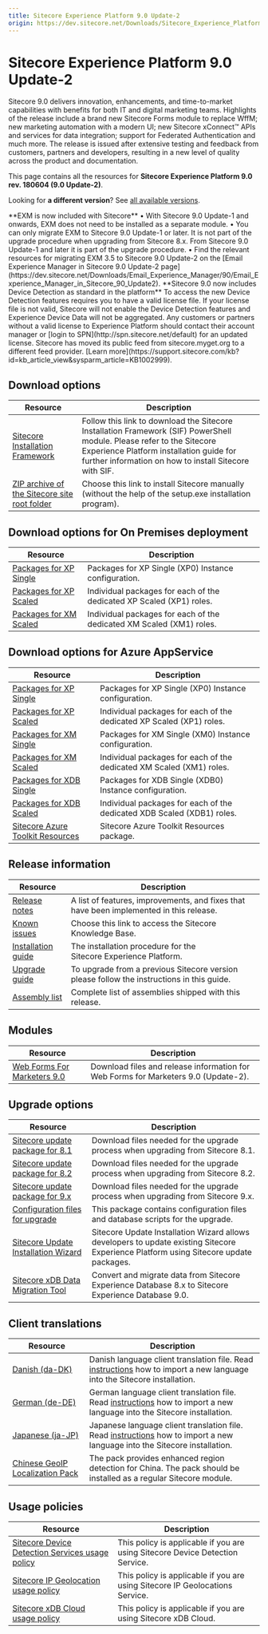 ```yaml
---
title: Sitecore Experience Platform 9.0 Update-2
origin: https://dev.sitecore.net/Downloads/Sitecore_Experience_Platform/90/Sitecore_Experience_Platform_90_Update2.aspx
---
```


# Sitecore Experience Platform 9.0 Update-2

Sitecore 9.0 delivers innovation, enhancements, and time-to-market capabilities with benefits for both IT and digital marketing teams. Highlights of the release include a brand new Sitecore Forms module to replace WffM; new marketing automation with a modern UI; new Sitecore xConnect™ APIs and services for data integration; support for Federated Authentication and much more. The release is issued after extensive testing and feedback from customers, partners and developers, resulting in a new level of quality across the product and documentation.

This page contains all the resources for **Sitecore Experience Platform 9.0 rev. 180604 (9.0 Update-2)**.

Looking for **a different version**? See [all available versions](/downloads/Sitecore_Experience_Platform).

  <Alert variant='warning' mb={4}>
    <AlertIcon />
    **EXM is now included with Sitecore**  
• With Sitecore 9.0 Update-1 and onwards, EXM does not need to be installed as a separate module.  
• You can only migrate EXM to Sitecore 9.0 Update-1 or later. It is not part of the upgrade procedure when upgrading from Sitecore 8.x. From Sitecore 9.0 Update-1 and later it is part of the upgrade procedure.  
• Find the relevant resources for migrating EXM 3.5 to Sitecore 9.0 Update-2 on the [Email Experience Manager in Sitecore 9.0 Update-2 page](https://dev.sitecore.net/Downloads/Email_Experience_Manager/90/Email_Experience_Manager_in_Sitecore_90_Update2).
  </Alert>
  
  <Alert variant='warning' mb={4}>
    <AlertIcon />
    **Sitecore 9.0 now includes Device Detection as standard in the platform**  
To access the new Device Detection features requires you to have a valid license file. If your license file is not valid, Sitecore will not enable the Device Detection features and Experience Device Data will not be aggregated. Any customers or partners without a valid license to Experience Platform should contact their account manager or [login to SPN](http://spn.sitecore.net/default) for an updated license.
  </Alert>
  

  <Alert variant='warning' mb={4}>
    <AlertIcon />
    Sitecore has moved its public feed from sitecore.myget.org to a different feed provider. [Learn more](https://support.sitecore.com/kb?id=kb_article_view&sysparm_article=KB1002999).
  </Alert>
  

## Download options

 | Resource | Description |
 | --- | --- |
 | [Sitecore Installation Framework](/downloads/Sitecore%20Installation%20Framework/1x/Sitecore%20Installation%20Framework%2012) | Follow this link to download the Sitecore Installation Framework (SIF) PowerShell module. Please refer to the Sitecore Experience Platform installation guide for further information on how to install Sitecore with SIF. |
 | [ZIP archive of the Sitecore site root folder](https://sitecoredev.azureedge.net/~/media/9DA8E41B0E844F1DA2B131A30871F5D5.ashx?date=20180619T152712) | Choose this link to install Sitecore manually (without the help of the setup.exe installation program). |

## Download options for On Premises deployment

 | Resource | Description |
 | --- | --- |
 | [Packages for XP Single](https://sitecoredev.azureedge.net/~/media/F53E9734518E47EF892AD40A333B9426.ashx?date=20180620T085156) | Packages for XP Single (XP0) Instance configuration. |
 | [Packages for XP Scaled](https://sitecoredev.azureedge.net/~/media/F3BCFB785D0849EF857FFD1367797D21.ashx?date=20180620T085259) | Individual packages for each of the dedicated XP Scaled (XP1) roles. |
 | [Packages for XM Scaled](https://sitecoredev.azureedge.net/~/media/79299199AF2F4BFEAB39EAED8A1875E1.ashx?date=20180620T085155) | Individual packages for each of the dedicated XM Scaled (XM1) roles. |

## Download options for Azure AppService

 | Resource | Description |
 | --- | --- |
 | [Packages for XP Single](https://sitecoredev.azureedge.net/~/media/BDF5A396761F4769B22B55A89E604C79.ashx?date=20180620T084943) | Packages for XP Single (XP0) Instance configuration. |
 | [Packages for XP Scaled](https://sitecoredev.azureedge.net/~/media/3215C20804EC4BD48264196246CD6F90.ashx?date=20180620T085101) | Individual packages for each of the dedicated XP Scaled (XP1) roles. |
 | [Packages for XM Single](https://sitecoredev.azureedge.net/~/media/65BBC457CC304F4F8B9D1DCB36EFB4AD.ashx?date=20180620T084942) | Packages for XM Single (XM0) Instance configuration. |
 | [Packages for XM Scaled](https://sitecoredev.azureedge.net/~/media/18497E200D9241F880C2053C6513DB1A.ashx?date=20180620T084936) | Individual packages for each of the dedicated XM Scaled (XM1) roles. |
 | [Packages for XDB Single](https://sitecoredev.azureedge.net/~/media/82F249B368E4436BAD4685CC4868A7D4.ashx?date=20180620T084857) | Packages for XDB Single (XDB0) Instance configuration. |
 | [Packages for XDB Scaled](https://sitecoredev.azureedge.net/~/media/2D0E45D0B78240949649BA74A7622A93.ashx?date=20180620T084856) | Individual packages for each of the dedicated XDB Scaled (XDB1) roles. |
 | [Sitecore Azure Toolkit Resources](https://sitecoredev.azureedge.net/~/media/32D88DB3CB8548F0AEF2BC036C6EDB48.ashx?date=20231017T212649) | Sitecore Azure Toolkit Resources package. |

## Release information

 | Resource | Description |
 | --- | --- |
 | [Release notes](/downloads/Sitecore%20Experience%20Platform/90/Sitecore%20Experience%20Platform%2090%20Update2/Release%20Notes) | A list of features, improvements, and fixes that have been implemented in this release. |
 | [Known issues](https://kb.sitecore.net/articles/125044) | Choose this link to access the Sitecore Knowledge Base. |
 | [Installation guide](https://sitecoredev.azureedge.net/~/media/F97AEBC82D2A4EFFBED9C95EC5E9DC31.ashx?date=20200327T152928) | The installation procedure for the Sitecore Experience Platform. |
 | [Upgrade guide](https://sitecoredev.azureedge.net/~/media/A24AE0FB3EC947ACB8F6FCCFBA0CD8C3.ashx?date=20201113T113450) | To upgrade from a previous Sitecore version please follow the instructions in this guide. |
 | [Assembly list](https://sitecoredev.azureedge.net/~/media/F24B9E2ABE86405484F9BA43F5EDF6F1.ashx?date=20180619T152241) | Complete list of assemblies shipped with this release. |

## Modules

 | Resource | Description |
 | --- | --- |
 | [Web Forms For Marketers 9.0](/downloads/Web%20Forms%20For%20Marketers/90/Web%20Forms%20For%20Marketers%2090%20Update2) | Download files and release information for Web Forms for Marketers 9.0 (Update-2). |

## Upgrade options

 | Resource | Description |
 | --- | --- |
 | [Sitecore update package for 8.1](https://sitecoredev.azureedge.net/~/media/76707A18871C4DE688779DC77E76D0CD.ashx?date=20180620T084710) | Download files needed for the upgrade process when upgrading from Sitecore 8.1. |
 | [Sitecore update package for 8.2](https://sitecoredev.azureedge.net/~/media/571674D7FBFD497BBF4D087F89547176.ashx?date=20180620T084814) | Download files needed for the upgrade process when upgrading from Sitecore 8.2. |
 | [Sitecore update package for 9.x](https://sitecoredev.azureedge.net/~/media/DF7E6152BD70479F97ED9FFAE826999C.ashx?date=20180620T084814) | Download files needed for the upgrade process when upgrading from Sitecore 9.x. |
 | [Configuration files for upgrade](https://sitecoredev.azureedge.net/~/media/A2BDBA5BFA0D4944825E7EE67688E2F9.ashx?date=20180619T152241) | This package contains configuration files and database scripts for the upgrade. |
 | [Sitecore Update Installation Wizard](https://sitecoredev.azureedge.net/~/media/9D1E2B31A3D940ACAEAE6CD849FE7CC6.ashx?date=20180619T151939) | Sitecore Update Installation Wizard allows developers to update existing Sitecore Experience Platform using Sitecore update packages. |
 | [Sitecore xDB Data Migration Tool](/downloads/Sitecore%20xDB%20Data%20Migration%20Tool/2x/xDB%20Data%20Migration%20Tool%20202) | Convert and migrate data from Sitecore Experience Database 8.x to Sitecore Experience Database 9.0. |

## Client translations

 | Resource | Description |
 | --- | --- |
 | [Danish (da-DK)](https://sitecoredev.azureedge.net/~/media/BE5B81A02F5D4299B1B42C315661E08A.ashx?date=20180619T152145) | Danish language client translation file. Read [instructions](~/link?_id=D72CBF8CE581436CBBCAEE896C8646F7&_z=z) how to import a new language into the Sitecore installation. |
 | [German (de-DE)](https://sitecoredev.azureedge.net/~/media/611CCEA2ACA1408880098889916FEA53.ashx?date=20180619T152145) | German language client translation file. Read [instructions](~/link?_id=D72CBF8CE581436CBBCAEE896C8646F7&_z=z) how to import a new language into the Sitecore installation. |
 | [Japanese (ja-JP)](https://sitecoredev.azureedge.net/~/media/FE4D8C470C7148F3A5857F9C07B5616D.ashx?date=20180619T152146) | Japanese language client translation file. Read [instructions](~/link?_id=D72CBF8CE581436CBBCAEE896C8646F7&_z=z) how to import a new language into the Sitecore installation. |
 | [Chinese GeoIP Localization Pack](https://sitecoredev.azureedge.net/~/media/D75C7162A1B4435486BA30894A6CBA18.ashx?date=20180327T105123) | The pack provides enhanced region detection for China. The pack should be installed as a regular Sitecore module. |

## Usage policies

 | Resource | Description |
 | --- | --- |
 | [Sitecore Device Detection Services usage policy](/downloads/Sitecore%20Experience%20Platform/Sitecore%20Device%20Detection%20Services%20Usage%20Policy) | This policy is applicable if you are using Sitecore Device Detection Service. |
 | [Sitecore IP Geolocation usage policy](/downloads/Sitecore%20Experience%20Platform/Sitecore%20IP%20Geolocation%20Usage%20Policy) | This policy is applicable if you are using Sitecore IP Geolocations Service. |
 | [Sitecore xDB Cloud usage policy](/downloads/Sitecore%20Experience%20Platform/Sitecore%20xDB%20Cloud%20Usage%20Policy) | This policy is applicable if you are using Sitecore xDB Cloud. |